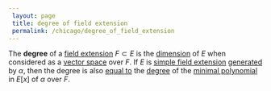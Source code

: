 ```yaml
---
 layout: page
 title: degree of field extension
 permalink: /chicago/degree_of_field_extension
---
```

The **degree** of a [field extension](https://defsmath.github.io/DefsMath/field_extension) $F \subset E$ is the [dimension](https://defsmath.github.io/DefsMath/dimension_of_vector_space) of $E$ when considered as a [vector space](https://defsmath.github.io/DefsMath/vector_space) over $F$. If $E$ is [simple field extension](https://defsmath.github.io/DefsMath/simple_field_extension) [generated](https://defsmath.github.io/DefsMath/generate_a_field) by $\alpha$, then the degree is also [equal to](https://defsmath.github.io/DefsMath/isomorphism_of_simple_field_and_quotient_by_minimal_polynomial) the [degree](https://defsmath.github.io/DefsMath/degree_of_polynomial) of the [minimal polynomial](https://defsmath.github.io/DefsMath/algebraic_element_of_an_algebra) in $E[x]$ of $\alpha$ over $F$. 